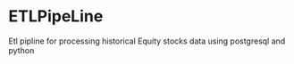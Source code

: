 # ETLPipeLine
Etl pipline for processing historical Equity stocks data using postgresql and python 
